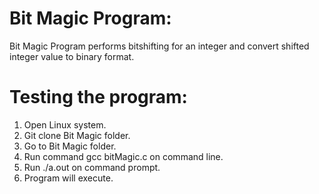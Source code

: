 # Bit Magic Program:
Bit Magic Program performs bitshifting for an integer and convert shifted integer value to binary format.

# Testing the program:
1. Open Linux system.
2. Git clone Bit Magic folder.
3. Go to Bit Magic folder.
4. Run command gcc bitMagic.c on command line.
5. Run ./a.out on command prompt.
6. Program will execute.



